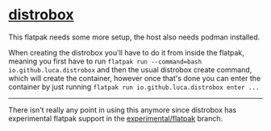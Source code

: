 # [distrobox](https://github.com/89luca89/distrobox)

This flatpak needs some more setup, the host also needs podman installed.

When creating the distrobox you'll have to do it from inside the flatpak, meaning you first have to run `flatpak run --command=bash io.github.luca.distrobox` and then the usual distrobox create command, which will create the container, however once that's done you can enter the container by just running `flatpak run io.github.luca.distrobox enter ...`

---

There isn't really any point in using this anymore since distrobox has experimental flatpak support in the [experimental/flatpak](https://github.com/89luca89/distrobox/tree/experiment/flatpak) branch.
